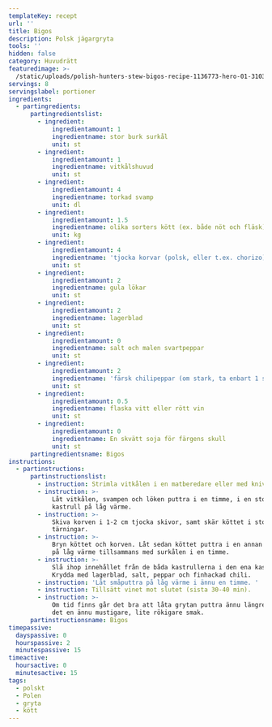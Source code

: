 ```yaml
---
templateKey: recept
url: ''
title: Bigos
description: Polsk jägargryta
tools: ''
hidden: false
category: Huvudrätt
featuredimage: >-
  /static/uploads/polish-hunters-stew-bigos-recipe-1136773-hero-01-3103cca591e248838157cbe61be0560c.webp
servings: 8
servingslabel: portioner
ingredients:
  - partingredients:
      partingredientslist:
        - ingredient:
            ingredientamount: 1
            ingredientname: stor burk surkål
            unit: st
        - ingredient:
            ingredientamount: 1
            ingredientname: vitkålshuvud
            unit: st
        - ingredient:
            ingredientamount: 4
            ingredientname: torkad svamp
            unit: dl
        - ingredient:
            ingredientamount: 1.5
            ingredientname: olika sorters kött (ex. både nöt och fläsk)
            unit: kg
        - ingredient:
            ingredientamount: 4
            ingredientname: 'tjocka korvar (polsk, eller t.ex. chorizo)'
            unit: st
        - ingredient:
            ingredientamount: 2
            ingredientname: gula lökar
            unit: st
        - ingredient:
            ingredientamount: 2
            ingredientname: lagerblad
            unit: st
        - ingredient:
            ingredientamount: 0
            ingredientname: salt och malen svartpeppar
            unit: st
        - ingredient:
            ingredientamount: 2
            ingredientname: 'färsk chilipeppar (om stark, ta enbart 1 st)'
            unit: st
        - ingredient:
            ingredientamount: 0.5
            ingredientname: flaska vitt eller rött vin
            unit: st
        - ingredient:
            ingredientamount: 0
            ingredientname: En skvätt soja för färgens skull
            unit: st
      partingredientsname: Bigos
instructions:
  - partinstructions:
      partinstructionslist:
        - instruction: Strimla vitkålen i en matberedare eller med kniv (långa remsor).
        - instruction: >-
            Låt vitkålen, svampen och löken puttra i en timme, i en stor
            kastrull på låg värme.
        - instruction: >-
            Skiva korven i 1-2 cm tjocka skivor, samt skär köttet i stora
            tärningar.
        - instruction: >-
            Bryn köttet och korven. Låt sedan köttet puttra i en annan kastrull
            på låg värme tillsammans med surkålen i en timme.
        - instruction: >-
            Slå ihop innehållet från de båda kastrullerna i den ena kastrullen.
            Krydda med lagerblad, salt, peppar och finhackad chili.
        - instruction: 'Låt småputtra på låg värme i ännu en timme. '
        - instruction: Tillsätt vinet mot slutet (sista 30-40 min).
        - instruction: >-
            Om tid finns går det bra att låta grytan puttra ännu längre, så blir
            det en ännu mustigare, lite rökigare smak.
      partinstructionsname: Bigos
timepassive:
  dayspassive: 0
  hourspassive: 2
  minutespassive: 15
timeactive:
  hoursactive: 0
  minutesactive: 15
tags:
  - polskt
  - Polen
  - gryta
  - kött
---
```

